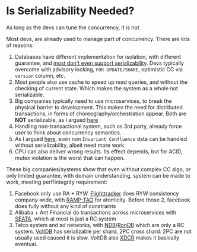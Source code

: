 # Is Serializability Needed?

As long as the devs can tune the concurrency, it is not

Most devs, are already used to manage part of concurrency. There are lots of reasons:

1. Databases have different implementation for isolation, with different guarantee, and [most don't even support serializability](http://www.bailis.org/blog/when-is-acid-acid-rarely/). Devs typically overcome with advisory locking, `FOR UPDATE/SHARE`, optimistic CC via `version` column, etc.
2. Most people also use cache to speed up read queries, and without the checking of current state. Which makes the system as a whole not serializable.
3. Big companies typically need to use microservices, to break the physical barrier to development. This makes the need for distributed transactions, in forms of choreography/orchestration appear. Both are **NOT** serializable, as I argued [here](https://aarondwi.github.io/DTXArguments)
4. Handling non-transactional system, such as 3rd party, already force user to think about concurrency semantics.
5. As I argued [here](https://aarondwi.github.io/HandlingConstraints), even non `Invariant Confluence` data can be handled without serializability, albeit need more work.
6. CPU can also deliver wrong results. Its effect depends, but for ACID, mutex violation is the worst that can happen.

These big companies/systems show that even without complex CC algo, or only limited guarantee, with domain understanding, system can be made to work, meeting perf/integrity requirement:

1. Facebook only use RA + RYW. [Flighttracker](https://research.fb.com/publications/flighttracker-consistency-across-read-optimized-online-stores-at-facebook/) does RYW consistency company-wide, with [RAMP-TAO](https://engineering.fb.com/2021/08/18/core-data/ramp-tao/) for atomicity. Before those 2, facebook does fully without any kind of constraints
2. Alibaba + Ant Financial do transactions across microservices with [SEATA](https://github.com/seata/seata), which at most is just a RC system
3. Telco system and ad networks, with [NDB](https://dev.mysql.com/doc/refman/8.0/en/mysql-cluster.html)/[RonDB](https://github.com/logicalclocks/rondb) which are only a RC system. [VoltDB](https://voltdb.com) has serializable per shard, 2PC cross shard. 2PC are not usually used caused it is slow. VoltDB also [XDCR](https://www.voltdb.com/blog/2021/08/xdcr/) makes it basically eventual.
